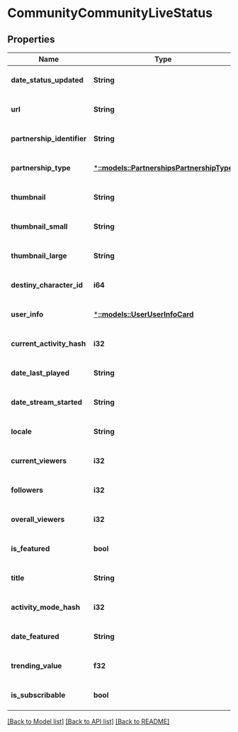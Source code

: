 # CommunityCommunityLiveStatus

## Properties
Name | Type | Description | Notes
------------ | ------------- | ------------- | -------------
**date_status_updated** | **String** |  | [optional] [default to null]
**url** | **String** |  | [optional] [default to null]
**partnership_identifier** | **String** |  | [optional] [default to null]
**partnership_type** | [***::models::PartnershipsPartnershipType**](Partnerships.PartnershipType.md) |  | [optional] [default to null]
**thumbnail** | **String** |  | [optional] [default to null]
**thumbnail_small** | **String** |  | [optional] [default to null]
**thumbnail_large** | **String** |  | [optional] [default to null]
**destiny_character_id** | **i64** |  | [optional] [default to null]
**user_info** | [***::models::UserUserInfoCard**](User.UserInfoCard.md) |  | [optional] [default to null]
**current_activity_hash** | **i32** |  | [optional] [default to null]
**date_last_played** | **String** |  | [optional] [default to null]
**date_stream_started** | **String** |  | [optional] [default to null]
**locale** | **String** |  | [optional] [default to null]
**current_viewers** | **i32** |  | [optional] [default to null]
**followers** | **i32** |  | [optional] [default to null]
**overall_viewers** | **i32** |  | [optional] [default to null]
**is_featured** | **bool** |  | [optional] [default to null]
**title** | **String** |  | [optional] [default to null]
**activity_mode_hash** | **i32** |  | [optional] [default to null]
**date_featured** | **String** |  | [optional] [default to null]
**trending_value** | **f32** |  | [optional] [default to null]
**is_subscribable** | **bool** |  | [optional] [default to null]

[[Back to Model list]](../README.md#documentation-for-models) [[Back to API list]](../README.md#documentation-for-api-endpoints) [[Back to README]](../README.md)


